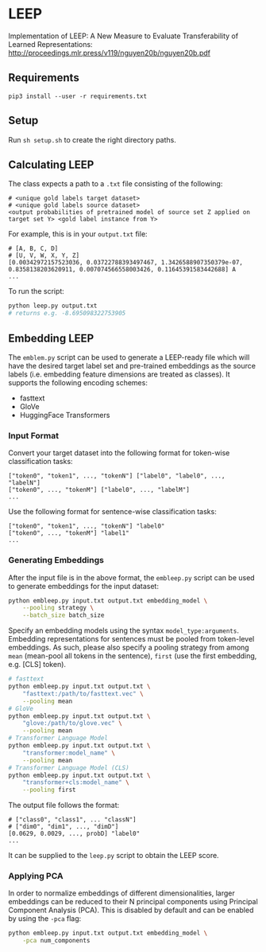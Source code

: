# LEEP
Implementation of LEEP: A New Measure to Evaluate Transferability of Learned Representations: http://proceedings.mlr.press/v119/nguyen20b/nguyen20b.pdf 

## Requirements

```
pip3 install --user -r requirements.txt
```

## Setup
Run `sh setup.sh` to create the right directory paths.

## Calculating LEEP

The class expects a path to a `.txt` file consisting of the following:
```
# <unique gold labels target dataset>
# <unique gold labels source dataset>
<output probabilities of pretrained model of source set Z applied on target set Y> <gold label instance from Y>
```
For example, this is in your `output.txt` file:
```
# [A, B, C, D]
# [U, V, W, X, Y, Z]
[0.00342972157523036, 0.03722788393497467, 1.3426588907350379e-07, 0.8358138203620911, 0.007074566558003426, 0.11645391583442688] A
...
```
To run the script:

```bash
python leep.py output.txt
# returns e.g. -8.695098322753905
```

## Embedding LEEP

The `emblem.py` script can be used to generate a LEEP-ready file which will have the desired target label set and pre-trained embeddings as the source labels (i.e. embedding feature dimensions are treated as classes). It supports the following encoding schemes:

* fasttext
* GloVe
* HuggingFace Transformers

### Input Format

Convert your  target dataset into the following format for token-wise classification tasks:

```
["token0", "token1", ..., "tokenN"] ["label0", "label0", ..., "labelN"]
["token0", ..., "tokenM"] ["label0", ..., "labelM"]
...
```

Use the following format for sentence-wise classification tasks:

```
["token0", "token1", ..., "tokenN"] "label0"
["token0", ..., "tokenM"] "label1"
...
```

### Generating Embeddings

After the input file is in the above format, the `embleep.py` script can be used to generate embeddings for the input dataset:

```bash
python embleep.py input.txt output.txt embedding_model \
	--pooling strategy \
	--batch_size batch_size
```

Specify an embedding models using the syntax `model_type:arguments`. Embedding representations for sentences must be pooled from token-level embeddings. As such, please also specify a pooling strategy from among `mean` (mean-pool all tokens in the sentence), `first` (use the first embedding, e.g. [CLS] token).

```bash
# fasttext
python embleep.py input.txt output.txt \
	"fasttext:/path/to/fasttext.vec" \
	--pooling mean
# GloVe
python embleep.py input.txt output.txt \
	"glove:/path/to/glove.vec" \
	--pooling mean
# Transformer Language Model
python embleep.py input.txt output.txt \
	"transformer:model_name" \
	--pooling mean
# Transformer Language Model (CLS)
python embleep.py input.txt output.txt \
	"transformer+cls:model_name" \
	--pooling first
```

The output file follows the format:

```
# ["class0", "class1", ... "classN"]
# ["dim0", "dim1", ..., "dimD"]
[0.0629, 0.0029, ..., probD] "label0"
...
```

It can be supplied to the `leep.py` script to obtain the LEEP score.

### Applying PCA

In order to normalize embeddings of different dimensionalities, larger embeddings can be reduced to their N principal components using Principal Component Analysis (PCA). This is disabled by default and can be enabled by using the `-pca` flag:

```bash
python embleep.py input.txt output.txt embedding_model \
	-pca num_components
```

